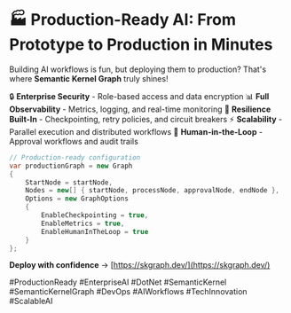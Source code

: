 # 🏭 Production-Ready AI: From Prototype to Production in Minutes

Building AI workflows is fun, but deploying them to production? That's where **Semantic Kernel Graph** truly shines!

🔒 **Enterprise Security** - Role-based access and data encryption
📊 **Full Observability** - Metrics, logging, and real-time monitoring
🔄 **Resilience Built-In** - Checkpointing, retry policies, and circuit breakers
⚡ **Scalability** - Parallel execution and distributed workflows
👥 **Human-in-the-Loop** - Approval workflows and audit trails

```csharp
// Production-ready configuration
var productionGraph = new Graph
{
    StartNode = startNode,
    Nodes = new[] { startNode, processNode, approvalNode, endNode },
    Options = new GraphOptions
    {
        EnableCheckpointing = true,
        EnableMetrics = true,
        EnableHumanInTheLoop = true
    }
};
```

**Deploy with confidence** → [https://skgraph.dev/](https://skgraph.dev/)

#ProductionReady #EnterpriseAI #DotNet #SemanticKernel #SemanticKernelGraph #DevOps #AIWorkflows #TechInnovation #ScalableAI
